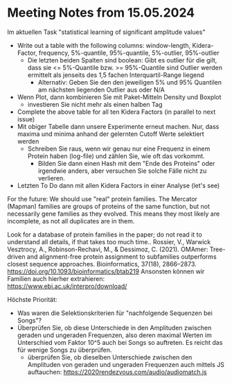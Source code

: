 # Meeting Notes from 15.05.2024

Im aktuellen Task "statistical learning of significant amplitude values"

- Write out a table with the following columns: 
   window-length, Kidera-Factor, frequency, 5%-quantile, 95%-quantile, 5%-outlier, 95%-outlier
  - Die letzten beiden Spalten sind boolean: Gibt es outlier für die gilt, dass sie <= 5%-Quantile bzw. >= 95%-Quantile sind
    Outlier werden ermittelt als jenseits des 1,5 fachen Interquartil-Range liegend
    - Alternativ: Geben Sie den den jeweiligen 5% und 95% Quantilen am nächsten liegenden Outlier aus oder N/A
- Wenn Plot, dann kombinieren Sie mit Paket-Mitteln Density und Boxplot
   - investieren Sie nicht mehr als einen halben Tag
- Complete the above table for all ten Kidera Factors (in parallel to next issue)
- Mit obiger Tabelle dann unsere Experimente erneut machen. Nur, dass maxima und minima anhand der gelernten
  Cutoff Werte selektiert werden
  - Schreiben Sie raus, wenn wir genau nur eine Frequenz in einem Protein haben (log-file) und zählen Sie, wie oft das
    vorkommt.
    - Bilden Sie dann einen Hash mit dem "Ende des Proteins" oder irgendwie anders, aber versuchen Sie solche Fälle
      nicht zu verlieren.
- Letzten To Do dann mit allen Kidera Factors in einer Analyse (let's see)

For the future: We should use "real" protein families. The Mercator (Mapman) families are groups of proteins of the
same function, but not necessarily gene families as they evolved. This means they most likely are incomplete, as not
all duplicates are in them.

Look for a database of protein families in the paper; do not read it to understand all details, if that takes too much
time..
Rossier, V., Warwick Vesztrocy, A., Robinson-Rechavi, M., & Dessimoz, C. (2021). OMAmer: Tree-driven and alignment-free protein assignment to subfamilies outperforms closest sequence approaches. Bioinformatics, 37(18), 2866–2873. https://doi.org/10.1093/bioinformatics/btab219
Ansonsten können wir Familien auch hierher extrahieren: 
https://www.ebi.ac.uk/interpro/download/

Höchste Priorität:
- Was waren die Selektionskriterien für "nachfolgende Sequenzen bei Songs"?
- Überprüfen Sie, ob diese Unterschiede in den Amplituden zwischen geraden und ungeraden Frequenzen, also deren maximal Werten im Unterschied vom Faktor 10^5 auch bei Songs so auftreten. Es reicht das für wenige Songs zu überprüfen.
  - überprüfen Sie, ob dieselben Unterschiede zwischen den Amplituden von geraden und ungeraden Frequenzen auch mittels JS auftauchen:
    https://2020rendezvous.com/audio/audiomatch.js

